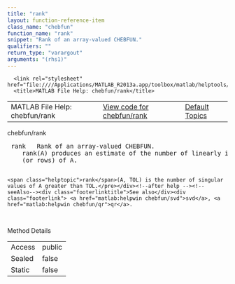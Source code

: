 ```yaml
---
title: "rank"
layout: function-reference-item
class_name: "chebfun"
function_name: "rank"
snippet: "Rank of an array-valued CHEBFUN."
qualifiers: ""
return_type: "varargout"
arguments: "(rhs1)"
---
```


<html>
   <head>
      <meta http-equiv="Content-Type" content="text/html; charset=utf-8">
   
      <link rel="stylesheet" href="file:////Applications/MATLAB_R2013a.app/toolbox/matlab/helptools/private/helpwin.css">
      <title>MATLAB File Help: chebfun/rank</title>
   </head>
   <body>
      <!--Single-page help-->
      <table border="0" cellspacing="0" width="100%">
         <tr class="subheader">
            <td class="headertitle">MATLAB File Help: chebfun/rank</td>
            <td class="subheader-left"><a href="matlab:edit chebfun/rank">View code for chebfun/rank</a></td>
            <td class="subheader-right"><a href="matlab:helpwin">Default Topics</a></td>
         </tr>
      </table>
      <div class="title">chebfun/rank</div>
      <div class="helptext"><pre><!--helptext --> <span class="helptopic">rank</span>   Rank of an array-valued CHEBFUN.
    <span class="helptopic">rank</span>(A) produces an estimate of the number of linearly independent columns
    (or rows) of A.
 
    <span class="helptopic">rank</span>(A, TOL) is the number of singular values of A greater than TOL.</pre></div><!--after help --><!--seeAlso--><div class="footerlinktitle">See also</div><div class="footerlink"> <a href="matlab:helpwin chebfun/svd">svd</a>, <a href="matlab:helpwin chebfun/qr">qr</a>.
</div>
      <!--Method-->
      <div class="sectiontitle">Method Details</div>
      <table class="class-details">
         <tr>
            <td class="class-detail-label">Access</td>
            <td>public</td>
         </tr>
         <tr>
            <td class="class-detail-label">Sealed</td>
            <td>false</td>
         </tr>
         <tr>
            <td class="class-detail-label">Static</td>
            <td>false</td>
         </tr>
      </table>
   </body>
</html>
